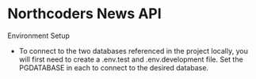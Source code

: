 # Northcoders News API

Environment Setup

- To connect to the two databases referenced in the project locally, you will first need to create a .env.test and .env.development file. Set the PGDATABASE in each to connect to the desired database.
